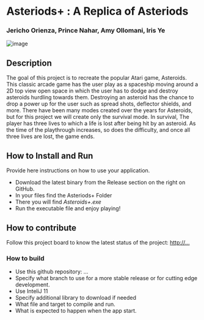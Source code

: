 # Asteriods+ : A Replica of Asteriods
### Jericho Orienza, Prince Nahar, Amy Ollomani, Iris Ye
![image](https://github.com/cis3296s24/prj--asteroid-replica/assets/93217801/ea454382-a95f-4d4f-930e-7448efa29b34)

## Description
​​The goal of this project is to recreate the popular Atari game, Asteroids. 
This classic arcade game has the user play as a spaceship moving around a 2D 
top view open space in which the user has to dodge and destroy asteroids hurdling towards them.
Destroying an asteroid has the chance to drop a power up for the user such as spread shots,
deflector shields, and more. There have been many modes created over the years for Asteroids, 
but for this project we will create only the survival mode. In survival, 
The player has three lives to which a life is lost after being hit by an asteroid. 
As the time of the playthrough increases, so does the difficulty, and once all three lives are 
lost, the game ends. 

## How to Install and Run
Provide here instructions on how to use your application.   
- Download the latest binary from the Release section on the right on GitHub.  
- In your files find the Asteriods+ Folder
- There you will find *Asteroids+.exe*
- Run the executable file and enjoy playing!

## How to contribute
Follow this project board to know the latest status of the project: [http://...]([http://...])  

### How to build
- Use this github repository: ... 
- Specify what branch to use for a more stable release or for cutting edge development.  
- Use InteliJ 11
- Specify additional library to download if needed 
- What file and target to compile and run. 
- What is expected to happen when the app start. 
